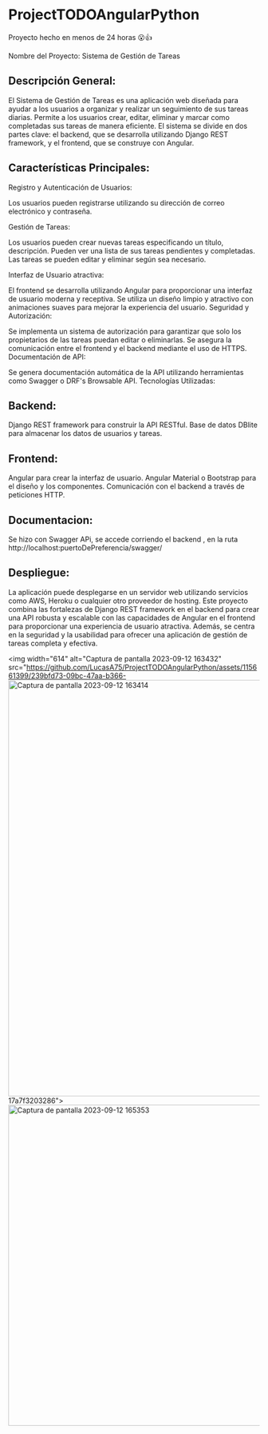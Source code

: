 # ProjectTODOAngularPython
Proyecto hecho en menos de 24 horas 😮👍

Nombre del Proyecto: Sistema de Gestión de Tareas

## Descripción General:

El Sistema de Gestión de Tareas es una aplicación web diseñada para ayudar a los usuarios a organizar y realizar un seguimiento de sus tareas diarias. Permite a los usuarios crear, 
editar, eliminar y marcar como completadas sus tareas de manera eficiente. El sistema se divide en dos partes clave: el backend, que se desarrolla utilizando Django REST framework, y el frontend, que se construye con Angular.

## Características Principales:

Registro y Autenticación de Usuarios:

Los usuarios pueden registrarse utilizando su dirección de correo electrónico y contraseña.

Gestión de Tareas:

Los usuarios pueden crear nuevas tareas especificando un título, descripción.
Pueden ver una lista de sus tareas pendientes y completadas.
Las tareas se pueden editar y eliminar según sea necesario.

Interfaz de Usuario atractiva:

El frontend se desarrolla utilizando Angular para proporcionar una interfaz de usuario moderna y receptiva.
Se utiliza un diseño limpio y atractivo con animaciones suaves para mejorar la experiencia del usuario.
Seguridad y Autorización:

Se implementa un sistema de autorización para garantizar que solo los propietarios de las tareas puedan editar o eliminarlas.
Se asegura la comunicación entre el frontend y el backend mediante el uso de HTTPS.
Documentación de API:

Se genera documentación automática de la API utilizando herramientas como Swagger o DRF's Browsable API.
Tecnologías Utilizadas:

## Backend:

Django REST framework para construir la API RESTful.
Base de datos DBlite para almacenar los datos de usuarios y tareas.

## Frontend:

Angular para crear la interfaz de usuario.
Angular Material o Bootstrap para el diseño y los componentes.
Comunicación con el backend a través de peticiones HTTP.

## Documentacion:

Se hizo con Swagger APi, se accede corriendo el backend , en la ruta http://localhost:puertoDePreferencia/swagger/

## Despliegue:

La aplicación puede desplegarse en un servidor web utilizando servicios como AWS, Heroku o cualquier otro proveedor de hosting.
Este proyecto combina las fortalezas de Django REST framework en el backend para crear una API robusta y escalable con las capacidades de Angular en 
el frontend para proporcionar una experiencia de usuario atractiva. Además, se centra en la seguridad y la usabilidad para ofrecer una aplicación de gestión de tareas completa y efectiva.

<img width="614" alt="Captura de pantalla 2023-09-12 163432" src="https://github.com/LucasA75/ProjectTODOAngularPython/assets/115661399/239bfd73-09bc-47aa-b366-<img width="833" alt="Captura de pantalla 2023-09-12 163414" src="https://github.com/LucasA75/ProjectTODOAngularPython/assets/115661399/d66e9d3e-5159-4260-a924-1abb4e029506">
17a7f3203286">
<img width="642" alt="Captura de pantalla 2023-09-12 165353" src="https://github.com/LucasA75/ProjectTODOAngularPython/assets/115661399/f73ac300-f242-4918-8876-c4e2437f993c">
